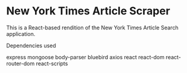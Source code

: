 # New York Times Article Scraper

This is a React-based rendition of the New York Times Article Search application. 

Dependencies used

express
mongoose
body-parser
bluebird
axios
react
react-dom
react-router-dom
react-scripts
